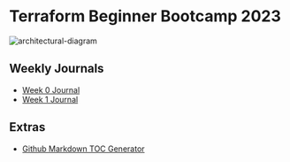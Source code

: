 # Terraform Beginner Bootcamp 2023

![architectural-diagram](https://github.com/madhavi-chavva/terraform-beginner-bootcamp-2023/assets/125069098/bee219b5-6d12-4cce-a7b9-7dad22485808)

## Weekly Journals
- [Week 0 Journal](Journal/week0.md)
- [Week 1 Journal](journal/week1.md)

## Extras
- [Github Markdown TOC Generator](https://ecotrust-canada.github.io/markdown-toc/)

